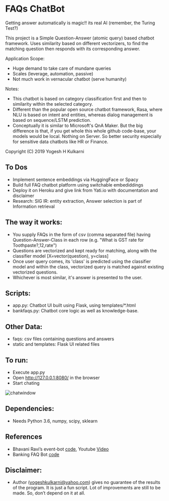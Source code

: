 # FAQs ChatBot

Getting answer automatically is magic!! its real AI (remember, the Turing Test?)

This project is a Simple Question-Answer (atomic query) based chatbot framework. Uses similarity based on different vectorizers, to find the matching question then responds with its corresponding answer.

Application Scope: 
- Huge demand to take care of mundane queries
- Scales (leverage, automation, passive)
- Not much work in vernacular chatbot (serve humanity)

Notes:
- This chatbot is based on category classification first and then to similarity within the selected category.
- Different than the popular open source chatbot framework, Rasa, where NLU is based on intent and entities, whereas dialog management is based on sequence/LSTM prediction. 
- Conceptually it is similar to Microsoft's QnA Maker. But the big difference is that, if you get whole this whole github code-base, your models would be local. Nothing on Server. So better security especially for sensitive data chatbots like HR or Finance.

Copyright (C) 2019 Yogesh H Kulkarni

## To Dos
<!-- *	[Done] Make beamer 3hr hands-on course, make ipynb for demo, do meetup/seminars -->
* Implement sentence embeddings via HuggingFace or Spacy
*	Build full FAQ chatbot platform using switchable embediddings
* Deploy it on Heroku and give link from Yati.io with documentation and disclaimer
*	Research: SIG IR: entity extraction, Answer selection is part of Information retrieval 

## The way it works:
* You supply FAQs in the form of csv (comma separated file) having Question-Answer-Class in each row (e.g. "What is GST rate for Toothpaste?,12,rate")
* Questions are vectorized and kept ready for matching, along with the classifier model [X=vector(question), y=class]
* Once user query comes, its 'class' is predicted using the classifier model and within the class, vectorized query is matched against existing vectorized questions. 
* Whichever is most similar, it's answer is presented to the user.

## Scripts:
* app.py: Chatbot UI built using Flask, using templates/*.html
* bankfaqs.py: Chatbot core logic as well as knowledge-base.


## Other Data:
* faqs: csv files containing questions and answers
* static and templates: Flask UI related files

## To run:
* Execute app.py
* Open http://127.0.0.1:8080/ in the browser
* Start chating

![chatwindow](https://github.com/yogeshhk/FAQChatbot/blob/master/images/faqchatbot.png)

## Dependencies:
* Needs Python 3.6, numpy, scipy, sklearn

## References
* Bhavani Ravi’s event-bot [code](https://github.com/bhavaniravi/rasa-site-bot), Youtube [Video](https://www.youtube.com/watch?v=ojuq0vBIA-g)
* Banking FAQ Bot [code](https://github.com/MrJay10/banking-faq-bot)

## Disclaimer:
* Author (yogeshkulkarni@yahoo.com) gives no guarantee of the results of the program. It is just a fun script. Lot of improvements are still to be made. So, don’t depend on it at all.
